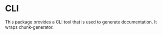 # CLI

This package provides a CLI tool that is used to generate documentation. It wraps chunk-generator.
